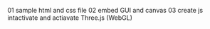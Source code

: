 01 sample html and css file
02 embed GUI and canvas
03 create js intactivate and actiavate Three.js (WebGL) 
